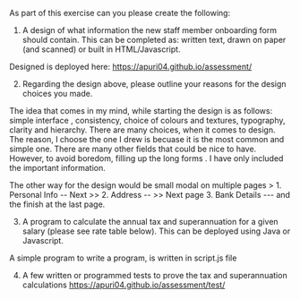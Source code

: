 As part of this exercise can you please create the following:
1. A design of what information the new staff member onboarding form should contain. This
can be completed as: written text, drawn on paper (and scanned) or built in
HTML/Javascript.

Designed is deployed here: https://apuri04.github.io/assessment/

2. Regarding the design above, please outline your reasons for the design choices you made.

The idea that comes in my mind, while starting the design is as follows: 
 simple interface , consistency, choice of colours and textures, typography, clarity and hierarchy. 
There are many choices, when it comes to design. The reason, I choose the one I drew is becuase it is the most common and simple one. There are many other fields that could be nice to have. However, to avoid boredom, filling up the long forms . I have only included the important information.

The other way for the design would be small modal on multiple pages > 1. Personal Info  -- Next >> 2. Address -- >> Next page 3. Bank Details --- and the finish at the last page.

3. A program to calculate the annual tax and superannuation for a given salary (please see rate
table below). This can be deployed using Java or Javascript.

A simple program to write a program, is written in script.js file

4. A few written or programmed tests to prove the tax and superannuation calculations
https://apuri04.github.io/assessment/test/